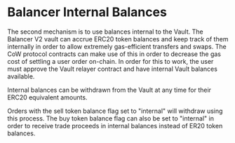 # Balancer Internal Balances

The second mechanism is to use balances internal to the Vault. The Balancer V2 vault can accrue ERC20 token balances and keep track of them internally in order to allow extremely gas-efficient transfers and swaps. The CoW protocol contracts can make use of this in order to decrease the gas cost of settling a user order on-chain. In order for this to work, the user must approve the Vault relayer contract and have internal Vault balances available.

Internal balances can be withdrawn from the Vault at any time for their ERC20 equivalent amounts.

Orders with the sell token balance flag set to "internal" will withdraw using this process. The buy token balance flag can also be set to "internal" in order to receive trade proceeds in internal balances instead of ER20 token balances.

